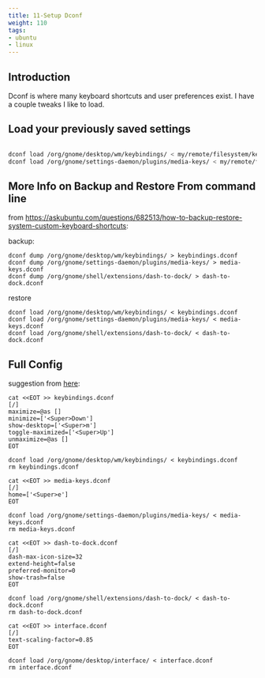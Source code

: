 ```yaml
---
title: 11-Setup Dconf
weight: 110
tags:
- ubuntu
- linux
---
```


## Introduction

Dconf is where many keyboard shortcuts and user preferences exist.  I have a couple tweaks I like to load.

## Load your previously saved settings

```bash

dconf load /org/gnome/desktop/wm/keybindings/ < my/remote/filesystem/keybindings.dconf
dconf load /org/gnome/settings-daemon/plugins/media-keys/ < my/remote/filesystem/media-keys.dconf
```

## More Info on Backup and Restore From command line

from <https://askubuntu.com/questions/682513/how-to-backup-restore-system-custom-keyboard-shortcuts>:

backup:
```
dconf dump /org/gnome/desktop/wm/keybindings/ > keybindings.dconf
dconf dump /org/gnome/settings-daemon/plugins/media-keys/ > media-keys.dconf
dconf dump /org/gnome/shell/extensions/dash-to-dock/ > dash-to-dock.dconf
```

restore

```
dconf load /org/gnome/desktop/wm/keybindings/ < keybindings.dconf
dconf load /org/gnome/settings-daemon/plugins/media-keys/ < media-keys.dconf
dconf load /org/gnome/shell/extensions/dash-to-dock/ < dash-to-dock.dconf
```


## Full Config

suggestion from [here](https://unix.stackexchange.com/questions/77277/how-to-append-multiple-lines-to-a-file):

```
cat <<EOT >> keybindings.dconf
[/]
maximize=@as []
minimize=['<Super>Down']
show-desktop=['<Super>m']
toggle-maximized=['<Super>Up']
unmaximize=@as []
EOT

dconf load /org/gnome/desktop/wm/keybindings/ < keybindings.dconf
rm keybindings.dconf

cat <<EOT >> media-keys.dconf
[/]
home=['<Super>e']
EOT

dconf load /org/gnome/settings-daemon/plugins/media-keys/ < media-keys.dconf
rm media-keys.dconf

cat <<EOT >> dash-to-dock.dconf
[/]
dash-max-icon-size=32
extend-height=false
preferred-monitor=0
show-trash=false
EOT

dconf load /org/gnome/shell/extensions/dash-to-dock/ < dash-to-dock.dconf
rm dash-to-dock.dconf

cat <<EOT >> interface.dconf
[/]
text-scaling-factor=0.85
EOT

dconf load /org/gnome/desktop/interface/ < interface.dconf
rm interface.dconf


```


